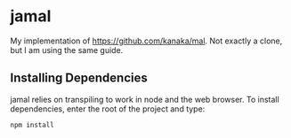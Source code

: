 # jamal

My implementation of https://github.com/kanaka/mal.  Not exactly a clone, but I am using the same guide.

## Installing Dependencies

jamal relies on transpiling to work in node and the web browser. To install dependencies, enter the root of the project and type:

```
npm install
```


